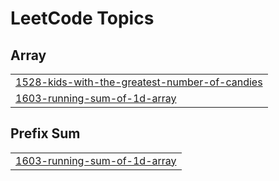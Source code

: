 ## 
<!---LeetCode Topics Start-->
# LeetCode Topics
## Array
|  |
| ------- |
| [1528-kids-with-the-greatest-number-of-candies](https://github.com/shehabso/Problem-Solving-In-GO/tree/master/1528-kids-with-the-greatest-number-of-candies) |
| [1603-running-sum-of-1d-array](https://github.com/shehabso/Problem-Solving-In-GO/tree/master/1603-running-sum-of-1d-array) |
## Prefix Sum
|  |
| ------- |
| [1603-running-sum-of-1d-array](https://github.com/shehabso/Problem-Solving-In-GO/tree/master/1603-running-sum-of-1d-array) |
<!---LeetCode Topics End-->